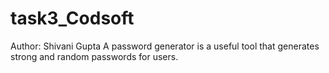 # task3_Codsoft
Author: Shivani Gupta
A password generator is a useful tool that generates strong and random passwords for users.

